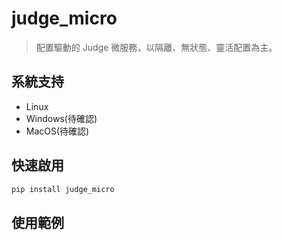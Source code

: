 # judge_micro
> 配置驅動的 Judge 微服務，以隔離、無狀態、靈活配置為主。

## 系統支持
- Linux
- Windows(待確認)
- MacOS(待確認)

## 快速啟用
```bash
pip install judge_micro
```

## 使用範例
[](https://github.com/TsukiSama9292/judge_micro/examples/Judge_MicroService.ipynb)